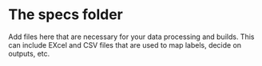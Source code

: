 # The specs folder

Add files here that are necessary for your data processing and builds. This can include EXcel and CSV files that are used to map labels, decide on outputs, etc.